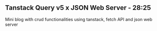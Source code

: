 ## Tanstack Query v5 x JSON Web Server - 28:25

Mini blog with crud functionalities using tanstack, fetch API and json web server
